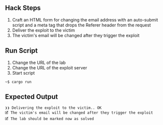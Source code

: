 ## Hack Steps

1. Craft an HTML form for changing the email address with an auto-submit script and a meta tag that drops the Referer header from the request
2. Deliver the exploit to the victim
3. The victim's email will be changed after they trigger the exploit

## Run Script

1. Change the URL of the lab
2. Change the URL of the exploit server
3. Start script

```
~$ cargo run
```

## Expected Output

```
❯❯ Delivering the exploit to the victim.. OK
🗹 The victim's email will be changed after they trigger the exploit
🗹 The lab should be marked now as solved
```
